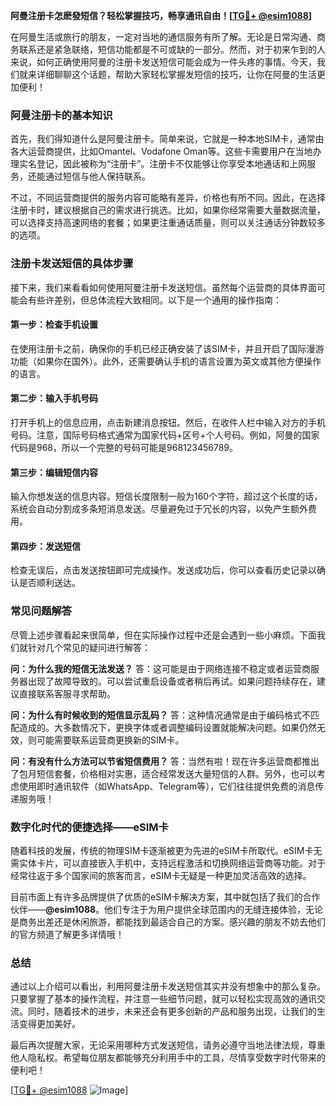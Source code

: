 **阿曼注册卡怎麽發短信？轻松掌握技巧，畅享通讯自由！[[TG💪+ @esim1088](https://t.me/s/esim1088)]**

在阿曼生活或旅行的朋友，一定对当地的通信服务有所了解。无论是日常沟通、商务联系还是紧急联络，短信功能都是不可或缺的一部分。然而，对于初来乍到的人来说，如何正确使用阿曼的注册卡发送短信可能会成为一件头疼的事情。今天，我们就来详细聊聊这个话题，帮助大家轻松掌握发短信的技巧，让你在阿曼的生活更加便利！

### 阿曼注册卡的基本知识

首先，我们得知道什么是阿曼注册卡。简单来说，它就是一种本地SIM卡，通常由各大运营商提供，比如Omantel、Vodafone Oman等。这些卡需要用户在当地办理实名登记，因此被称为“注册卡”。注册卡不仅能够让你享受本地通话和上网服务，还能通过短信与他人保持联系。

不过，不同运营商提供的服务内容可能略有差异，价格也有所不同。因此，在选择注册卡时，建议根据自己的需求进行挑选。比如，如果你经常需要大量数据流量，可以选择支持高速网络的套餐；如果更注重通话质量，则可以关注通话分钟数较多的选项。

### 注册卡发送短信的具体步骤

接下来，我们来看看如何使用阿曼注册卡发送短信。虽然每个运营商的具体界面可能会有些许差别，但总体流程大致相同。以下是一个通用的操作指南：

#### 第一步：检查手机设置

在使用注册卡之前，确保你的手机已经正确安装了该SIM卡，并且开启了国际漫游功能（如果你在国外）。此外，还需要确认手机的语言设置为英文或其他方便操作的语言。

#### 第二步：输入手机号码

打开手机上的信息应用，点击新建消息按钮。然后，在收件人栏中输入对方的手机号码。注意，国际号码格式通常为国家代码+区号+个人号码。例如，阿曼的国家代码是968，所以一个完整的号码可能是968123456789。

#### 第三步：编辑短信内容

输入你想发送的信息内容。短信长度限制一般为160个字符，超过这个长度的话，系统会自动分割成多条短消息发送。尽量避免过于冗长的内容，以免产生额外费用。

#### 第四步：发送短信

检查无误后，点击发送按钮即可完成操作。发送成功后，你可以查看历史记录以确认是否顺利送达。

### 常见问题解答

尽管上述步骤看起来很简单，但在实际操作过程中还是会遇到一些小麻烦。下面我们就针对几个常见的疑问进行解答：

**问：为什么我的短信无法发送？**
答：这可能是由于网络连接不稳定或者运营商服务器出现了故障导致的。可以尝试重启设备或者稍后再试。如果问题持续存在，建议直接联系客服寻求帮助。

**问：为什么有时候收到的短信显示乱码？**
答：这种情况通常是由于编码格式不匹配造成的。大多数情况下，更换字体或者调整编码设置就能解决问题。如果仍然无效，则可能需要联系运营商更换新的SIM卡。

**问：有没有什么方法可以节省短信费用？**
答：当然有啦！现在许多运营商都推出了包月短信套餐，价格相对实惠，适合经常发送大量短信的人群。另外，也可以考虑使用即时通讯软件（如WhatsApp、Telegram等），它们往往提供免费的消息传递服务哦！

### 数字化时代的便捷选择——eSIM卡

随着科技的发展，传统的物理SIM卡逐渐被更为先进的eSIM卡所取代。eSIM卡无需实体卡片，可以直接嵌入手机中，支持远程激活和切换网络运营商等功能。对于经常往返于多个国家间的旅客而言，eSIM卡无疑是一种更加灵活高效的选择。

目前市面上有许多品牌提供了优质的eSIM卡解决方案，其中就包括了我们的合作伙伴——**@esim1088**。他们专注于为用户提供全球范围内的无缝连接体验，无论是商务出差还是休闲旅游，都能找到最适合自己的方案。感兴趣的朋友不妨去他们的官方频道了解更多详情哦！

### 总结

通过以上介绍可以看出，利用阿曼注册卡发送短信其实并没有想象中的那么复杂。只要掌握了基本的操作流程，并注意一些细节问题，就可以轻松实现高效的通讯交流。同时，随着技术的进步，未来还会有更多创新的产品和服务出现，让我们的生活变得更加美好。

最后再次提醒大家，无论采用哪种方式发送短信，请务必遵守当地法律法规，尊重他人隐私权。希望每位朋友都能够充分利用手中的工具，尽情享受数字时代带来的便利吧！

[[TG💪+ @esim1088](https://t.me/s/esim1088) ![Image](https://i.postimg.cc/4NQfJmqS/Snipaste-2025-05-13-00-14-12.png)]